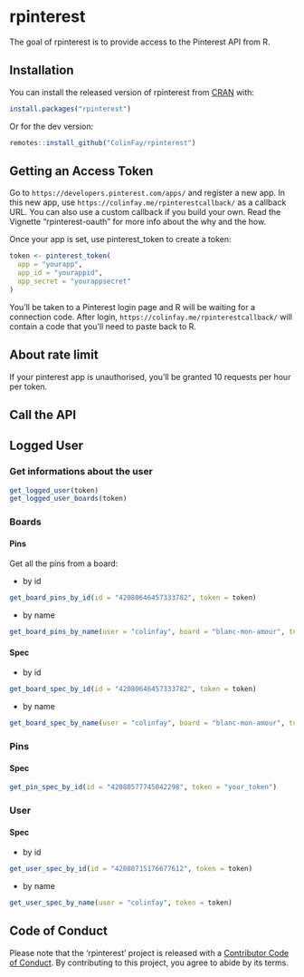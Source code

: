 
<!-- README.md is generated from README.Rmd. Please edit that file -->

# rpinterest

The goal of rpinterest is to provide access to the Pinterest API from R.

## Installation

You can install the released version of rpinterest from
[CRAN](https://CRAN.R-project.org) with:

``` r
install.packages("rpinterest")
```

Or for the dev version:

``` r
remotes::install_github("ColinFay/rpinterest")
```

## Getting an Access Token

Go to `https://developers.pinterest.com/apps/` and register a new app.
In this new app, use `https://colinfay.me/rpinterestcallback/` as a
callback URL. You can also use a custom callback if you build your own.
Read the Vignette “rpinterest-oauth” for more info about the why and the
how.

Once your app is set, use pinterest\_token to create a token:

``` r
token <- pinterest_token(
  app = "yourapp", 
  app_id = "yourappid", 
  app_secret = "yourappsecret"
)
```

You’ll be taken to a Pinterest login page and R will be waiting for a
connection code. After login, `https://colinfay.me/rpinterestcallback/`
will contain a code that you’ll need to paste back to R.

## About rate limit

If your pinterest app is unauthorised, you’ll be granted 10 requests per
hour per token.

## Call the API

## Logged User

### Get informations about the user

``` r
get_logged_user(token)
get_logged_user_boards(token)
```

### Boards

#### Pins

Get all the pins from a board:

  - by id

<!-- end list -->

``` r
get_board_pins_by_id(id = "42080646457333782", token = token)
```

  - by
name

<!-- end list -->

``` r
get_board_pins_by_name(user = "colinfay", board = "blanc-mon-amour", token = token)
```

#### Spec

  - by id

<!-- end list -->

``` r
get_board_spec_by_id(id = "42080646457333782", token = token)
```

  - by
name

<!-- end list -->

``` r
get_board_spec_by_name(user = "colinfay", board = "blanc-mon-amour", token = token)
```

### Pins

#### Spec

``` r
get_pin_spec_by_id(id = "42080577745042298", token = "your_token")
```

### User

#### Spec

  - by id

<!-- end list -->

``` r
get_user_spec_by_id(id = "42080715176677612", token = token)
```

  - by name

<!-- end list -->

``` r
get_user_spec_by_name(user = "colinfay", token = token)
```

## Code of Conduct

Please note that the ‘rpinterest’ project is released with a
[Contributor Code of Conduct](CODE_OF_CONDUCT.md). By contributing to
this project, you agree to abide by its terms.
